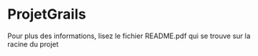 # ProjetGrails
Pour plus des informations, lisez le fichier README.pdf qui se trouve sur la racine du projet
